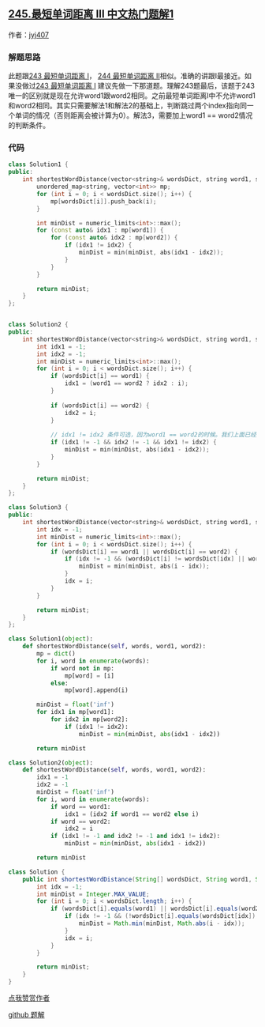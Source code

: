 ## [245.最短单词距离 III 中文热门题解1](https://leetcode.cn/problems/shortest-word-distance-iii/solutions/100000/zhong-gui-zhong-ju-245-zui-duan-dan-ci-j-b4h8)

作者：[jyj407](https://leetcode.cn/u/jyj407)

### 解题思路
此题跟[243 最短单词距离 I](https://github.com/jyj407/leetcode/blob/master/243.md)， [244 最短单词距离 II](https://github.com/jyj407/leetcode/blob/master/244.md)相似。准确的讲跟I最接近。如果没做过[243 最短单词距离 I](https://github.com/jyj407/leetcode/blob/master/243.md) 建议先做一下那道题。理解243题最后，该题于243唯一的区别就是现在允许word1跟word2相同。之前最短单词距离I中不允许word1和word2相同。其实只需要解法1和解法2的基础上，判断跳过两个index指向同一个单词的情况（否则距离会被计算为0）。解法3，需要加上word1 == word2情况的判断条件。

### 代码

```cpp []
class Solution1 {
public:
    int shortestWordDistance(vector<string>& wordsDict, string word1, string word2) {
        unordered_map<string, vector<int>> mp;
        for (int i = 0; i < wordsDict.size(); i++) {
            mp[wordsDict[i]].push_back(i);
        }

        int minDist = numeric_limits<int>::max();
        for (const auto& idx1 : mp[word1]) {
            for (const auto& idx2 : mp[word2]) {
                if (idx1 != idx2) {
                    minDist = min(minDist, abs(idx1 - idx2));
                }
            }
        }

        return minDist;
    }
};


class Solution2 {
public:
    int shortestWordDistance(vector<string>& wordsDict, string word1, string word2) {
        int idx1 = -1;
        int idx2 = -1;
        int minDist = numeric_limits<int>::max();
        for (int i = 0; i < wordsDict.size(); i++) {
            if (wordsDict[i] == word1) {
                idx1 = (word1 == word2 ? idx2 : i);
            }
            
            if (wordsDict[i] == word2) {
                idx2 = i;
            }
            
            // idx1 != idx2 条件可选，因为word1 == word2的时候。我们上面已经把idx1设置为了idx2的上一个值
            if (idx1 != -1 && idx2 != -1 && idx1 != idx2) { 
                minDist = min(minDist, abs(idx1 - idx2));
            }
        }

        return minDist;
    }
};

class Solution3 {
public:
    int shortestWordDistance(vector<string>& wordsDict, string word1, string word2) {
        int idx = -1;
        int minDist = numeric_limits<int>::max();
        for (int i = 0; i < wordsDict.size(); i++) {
            if (wordsDict[i] == word1 || wordsDict[i] == word2) {
                if (idx != -1 && (wordsDict[i] != wordsDict[idx] || word1 == word2)) { 
                    minDist = min(minDist, abs(i - idx));
                }
                idx = i;
            }
        }

        return minDist;
    }
};
```
```python []
class Solution1(object):
    def shortestWordDistance(self, words, word1, word2):
        mp = dict()
        for i, word in enumerate(words):
            if word not in mp:
                mp[word] = [i]
            else:
                mp[word].append(i)

        minDist = float('inf')
        for idx1 in mp[word1]:
            for idx2 in mp[word2]:
                if (idx1 != idx2):
                    minDist = min(minDist, abs(idx1 - idx2))

        return minDist

class Solution2(object):
    def shortestWordDistance(self, words, word1, word2):
        idx1 = -1
        idx2 = -1
        minDist = float('inf')
        for i, word in enumerate(words):
            if word == word1:
                idx1 = (idx2 if word1 == word2 else i)
            if word == word2:
                idx2 = i
            if (idx1 != -1 and idx2 != -1 and idx1 != idx2):
                minDist = min(minDist, abs(idx1 - idx2))

        return minDist
```
```java []
class Solution {
    public int shortestWordDistance(String[] wordsDict, String word1, String word2) {
        int idx = -1;
        int minDist = Integer.MAX_VALUE;
        for (int i = 0; i < wordsDict.length; i++) {
            if (wordsDict[i].equals(word1) || wordsDict[i].equals(word2)) {
                if (idx != -1 && (!wordsDict[i].equals(wordsDict[idx]) || word1.equals(word2))) { 
                    minDist = Math.min(minDist, Math.abs(i - idx));
                }
                idx = i;
            }
        }

        return minDist;        
    }
}
```

[点我赞赏作者](https://github.com/jyj407/leetcode/blob/master/wechat%20reward%20QRCode.png)

[github 题解](https://github.com/jyj407/leetcode/blob/master/245.md)